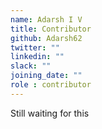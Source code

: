 ```yaml
---
name: Adarsh I V
title: Contributor
github: Adarsh62
twitter: ""
linkedin: ""
slack: ""
joining_date: ""
role : contributor
---
```


Still waiting for this
